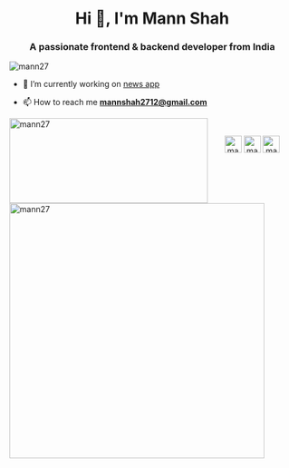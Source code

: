 <h1 align="center">Hi 👋, I'm Mann Shah</h1>
<h3 align="center">A passionate frontend & backend developer from India</h3>

<p align="left"> <img src="https://komarev.com/ghpvc/?username=mann27" alt="mann27" /> </p>

- 🔭 I’m currently working on [news app](https://github.com/mann27/News24x7-Client)

- 📫 How to reach me **mannshah2712@gmail.com**

<p><img align="left" src="https://github-readme-stats.vercel.app/api/top-langs/?username=mann27&layout=compact" alt="mann27" width="350" height="150" /></p>

<p>&nbsp;<img align="left" src="https://github-readme-stats.vercel.app/api?username=mann27&show_icons=true" alt="mann27" width="450" /></p>

<p align="center">
<a href="https://linkedin.com/in/mannshah2712" target="blank"><img align="center" src="https://cdn.jsdelivr.net/npm/simple-icons@3.0.1/icons/linkedin.svg" alt="mannshah2712" height="30" width="30" /></a>
<a href="https://www.codechef.com/users/mannshah2712" target="blank"><img align="center" src="https://cdn.jsdelivr.net/npm/simple-icons@3.1.0/icons/codechef.svg" alt="mannshah2712" height="30" width="30" /></a>
<a href="https://codeforces.com/profile/mann_27__" target="blank"><img align="center" src="https://cdn.jsdelivr.net/npm/simple-icons@3.0.1/icons/codeforces.svg" alt="mann_27__" height="30" width="30" /></a>
</p>
